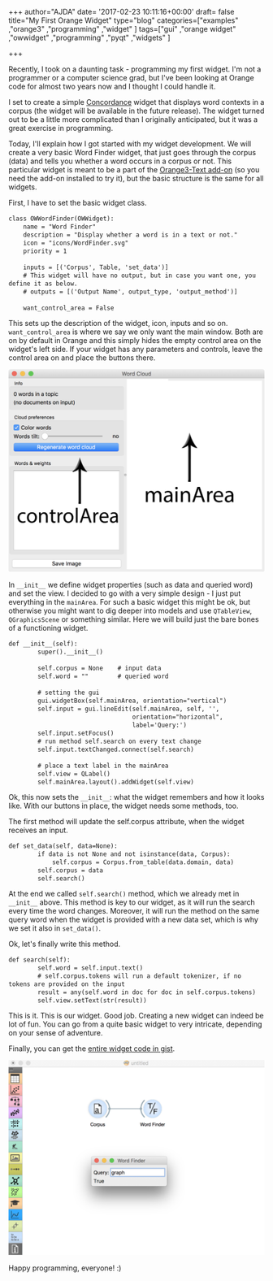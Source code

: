 +++
author="AJDA"
date= '2017-02-23 10:11:16+00:00'
draft= false
title="My First Orange Widget"
type="blog"
categories=["examples" ,"orange3" ,"programming" ,"widget" ]
tags=["gui" ,"orange widget" ,"owwidget" ,"programming" ,"pyqt" ,"widgets" ]

+++

Recently, I took on a daunting task - programming my first widget. I'm not a programmer or a computer science grad, but I've been looking at Orange code for almost two years now and I thought I could handle it.

I set to create a simple [Concordance](https://www.nottingham.ac.uk/alzsh3/acvocab/concordances.htm) widget that displays word contexts in a corpus (the widget will be available in the future release). The widget turned out to be a little more complicated than I originally anticipated, but it was a great exercise in programming.

Today, I'll explain how I got started with my widget development. We will create a very basic Word Finder widget, that just goes through the corpus (data) and tells you whether a word occurs in a corpus or not. This particular widget is meant to be a part of the [Orange3-Text add-on](https://github.com/biolab/orange3-text) (so you need the add-on installed to try it), but the basic structure is the same for all widgets.



First, I have to set the basic widget class.

    
    class OWWordFinder(OWWidget):
        name = "Word Finder"
        description = "Display whether a word is in a text or not."
        icon = "icons/WordFinder.svg"
        priority = 1
    
        inputs = [('Corpus', Table, 'set_data')]
        # This widget will have no output, but in case you want one, you define it as below.
        # outputs = [('Output Name', output_type, 'output_method')]
    
        want_control_area = False




This sets up the description of the widget, icon, inputs and so on. `want_control_area` is where we say we only want the main window. Both are on by default in Orange and this simply hides the empty control area on the widget's left side. If your widget has any parameters and controls, leave the control area on and place the buttons there.

[![](/images/2017/02/example-area.jpg)
](http://blog.biolab.si/wp-content/uploads/2017/02/example-area.jpg)



In `__init__` we define widget properties (such as data and queried word) and set the view. I decided to go with a very simple design - I just put everything in the `mainArea`. For such a basic widget this might be ok, but otherwise you might want to dig deeper into models and use `QTableView`, `QGraphicsScene` or something similar. Here we will build just the bare bones of a functioning widget.

    
    def __init__(self):
            super().__init__()
    
            self.corpus = None    # input data
            self.word = ""        # queried word
    
            # setting the gui
            gui.widgetBox(self.mainArea, orientation="vertical")
            self.input = gui.lineEdit(self.mainArea, self, '',
                                      orientation="horizontal",
                                      label='Query:')
            self.input.setFocus()
            # run method self.search on every text change
            self.input.textChanged.connect(self.search)
            
            # place a text label in the mainArea
            self.view = QLabel()
            self.mainArea.layout().addWidget(self.view)


Ok, this now sets the `__init__`: what the widget remembers and how it looks like. With our buttons in place, the widget needs some methods, too.



The first method will update the self.corpus attribute, when the widget receives an input.

    
    def set_data(self, data=None):
            if data is not None and not isinstance(data, Corpus):
                self.corpus = Corpus.from_table(data.domain, data)
            self.corpus = data
            self.search()


At the end we called `self.search()` method, which we already met in `__init__` above. This method is key to our widget, as it will run the search every time the word changes. Moreover, it will run the method on the same query word when the widget is provided with a new data set, which is why we set it also in `set_data()`.



Ok, let's finally write this method.

    
    def search(self):
            self.word = self.input.text()
            # self.corpus.tokens will run a default tokenizer, if no tokens are provided on the input
            result = any(self.word in doc for doc in self.corpus.tokens)
            self.view.setText(str(result))




This is it. This is our widget. Good job. Creating a new widget can indeed be lot of fun. You can go from a quite basic widget to very intricate, depending on your sense of adventure.

Finally, you can get the [entire widget code in gist](https://gist.github.com/ajdapretnar/e66e1dbecef3bb59abd4137bf8c2ab77).

[![](/images/2017/02/Screen-Shot-2017-02-23-at-10.41.27.png)
](http://blog.biolab.si/wp-content/uploads/2017/02/Screen-Shot-2017-02-23-at-10.41.27.png)

Happy programming, everyone! :)


